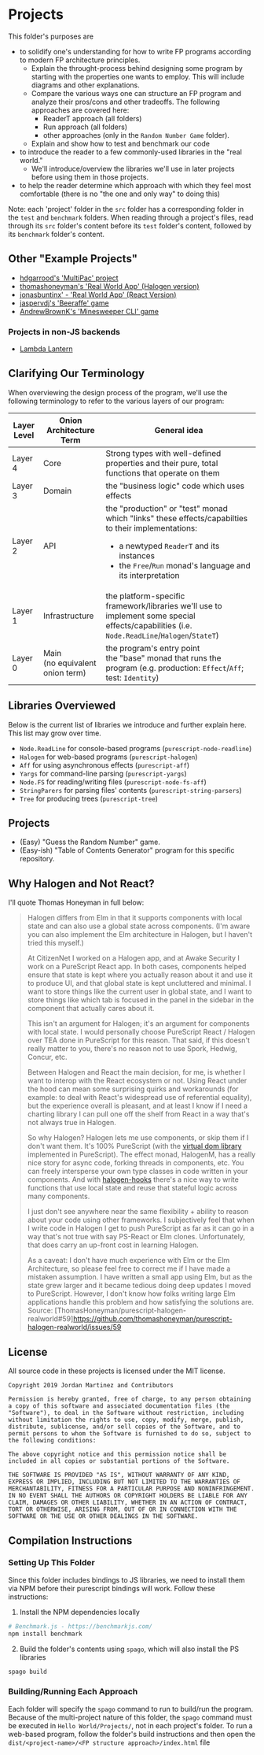 # Projects

This folder's purposes are
- to solidify one's understanding for how to write FP programs according to modern FP architecture principles.
    - Explain the throught-process behind designing some program by starting with the properties one wants to employ. This will include diagrams and other explanations.
    - Compare the various ways one can structure an FP program and analyze their pros/cons and other tradeoffs. The following approaches are covered here:
        - ReaderT approach (all folders)
        - Run approach (all folders)
        - other approaches (only in the `Random Number Game` folder).
    - Explain and show how to test and benchmark our code
- to introduce the reader to a few commonly-used libraries in the "real world."
    - We'll introduce/overview the libraries we'll use in later projects before using them in those projects.
- to help the reader determine which approach with which they feel most comfortable (there is no "the one and only way" to doing this)

Note: each 'project' folder in the `src` folder has a corresponding folder in the `test` and `benchmark` folders. When reading through a project's files, read through its `src` folder's content before its `test` folder's content, followed by its `benchmark` folder's content.

## Other "Example Projects"

- [hdgarrood's 'MultiPac' project](https://github.com/hdgarrood/multipac)
- [thomashoneyman's 'Real World App' (Halogen version)](https://github.com/thomashoneyman/purescript-halogen-realworld)
- [jonasbuntinx' - 'Real World App' (React Version)](https://github.com/jonasbuntinx/purescript-react-realworld)
- [jaspervdj's 'Beeraffe' game](https://github.com/jaspervdj/beeraffe/)
- [AndrewBrownK's 'Minesweeper CLI' game](https://github.com/AndrewBrownK/purescript-minesweeper-cli)

### Projects in non-JS backends

- [Lambda Lantern](https://lettier.itch.io/lambda-lantern)

## Clarifying Our Terminology

When overviewing the design process of the program, we'll use the following terminology to refer to the various layers of our program:

| Layer Level | Onion Architecture Term | General idea |
| - | - | - |
| Layer 4 | Core | Strong types with well-defined properties and their pure, total functions that operate on them
| Layer 3 | Domain | the "business logic" code which uses effects
| Layer 2 | API | the "production" or "test" monad which "links" these effects/capabilties to their implementations: <ul><li>a newtyped `ReaderT` and its instances</li><li>the `Free`/`Run` monad's language and its interpretation</li></ul>
| Layer 1 | Infrastructure | the platform-specific framework/libraries we'll use to implement some special effects/capabilities (i.e. `Node.ReadLine`/`Halogen`/`StateT`)
| Layer 0 | Main<br>(no equivalent onion term) | the program's entry point<br>the "base" monad that runs the program (e.g. production: `Effect`/`Aff`; test: `Identity`)

## Libraries Overviewed

Below is the current list of libraries we introduce and further explain here. This list may grow over time.
- `Node.ReadLine` for console-based programs (`purescript-node-readline`)
- `Halogen` for web-based programs (`purescript-halogen`)
- `Aff` for using asynchronous effects (`purescript-aff`)
- `Yargs` for command-line parsing (`purescript-yargs`)
- `Node.FS` for reading/writing files (`purescript-node-fs-aff`)
- `StringParers` for parsing files' contents (`purescript-string-parsers`)
- `Tree` for producing trees (`purescript-tree`)

## Projects

- (Easy) "Guess the Random Number" game.
- (Easy-ish) "Table of Contents Generator" program for this specific repository.

## Why Halogen and Not React?

I'll quote Thomas Honeyman in full below:

> Halogen differs from Elm in that it supports components with local state and can also use a global state across components. (I'm aware you can also implement the Elm architecture in Halogen, but I haven't tried this myself.)
>
> At CitizenNet I worked on a Halogen app, and at Awake Security I work on a PureScript React app. In both cases, components helped ensure that state is kept where you actually reason about it and use it to produce UI, and that global state is kept uncluttered and minimal. I want to store things like the current user in global state, and I want to store things like which tab is focused in the panel in the sidebar in the component that actually cares about it.
>
> This isn't an argument for Halogen; it's an argument for components with local state. I would personally choose PureScript React / Halogen over TEA done in PureScript for this reason. That said, if this doesn't really matter to you, there's no reason not to use Spork, Hedwig, Concur, etc.
>
> Between Halogen and React the main decision, for me, is whether I want to interop with the React ecosystem or not. Using React under the hood can mean some surprising quirks and workarounds (for example: to deal with React's widespread use of referential equality), but the experience overall is pleasant, and at least I know if I need a charting library I can pull one off the shelf from React in a way that's not always true in Halogen.
>
> So why Halogen? Halogen lets me use components, or skip them if I don't want them. It's 100% PureScript (with the [virtual dom library](https://github.com/purescript-halogen/purescript-halogen-vdom) implemented in PureScript). The effect monad, HalogenM, has a really nice story for async code, forking threads in components, etc. You can freely intersperse your own type classes in code written in your components. And with [halogen-hooks](https://github.com/thomashoneyman/purescript-halogen-hooks) there's a nice way to write functions that use local state and reuse that stateful logic across many components.
>
> I just don't see anywhere near the same flexibility + ability to reason about your code using other frameworks. I subjectively feel that when I write code in Halogen I get to push PureScript as far as it can go in a way that's not true with say PS-React or Elm clones. Unfortunately, that does carry an up-front cost in learning Halogen.
>
> As a caveat: I don't have much experience with Elm or the Elm Architecture, so please feel free to correct me if I have made a mistaken assumption. I have written a small app using Elm, but as the state grew larger and it became tedious doing deep updates I moved to PureScript. However, I don't know how folks writing large Elm applications handle this problem and how satisfying the solutions are.
> Source: [ThomasHoneyman/purescript-halogen-realworld#59]https://github.com/thomashoneyman/purescript-halogen-realworld/issues/59

## License

All source code in these projects is licensed under the MIT license.
```
Copyright 2019 Jordan Martinez and Contributors

Permission is hereby granted, free of charge, to any person obtaining a copy of this software and associated documentation files (the "Software"), to deal in the Software without restriction, including without limitation the rights to use, copy, modify, merge, publish, distribute, sublicense, and/or sell copies of the Software, and to permit persons to whom the Software is furnished to do so, subject to the following conditions:

The above copyright notice and this permission notice shall be included in all copies or substantial portions of the Software.

THE SOFTWARE IS PROVIDED "AS IS", WITHOUT WARRANTY OF ANY KIND, EXPRESS OR IMPLIED, INCLUDING BUT NOT LIMITED TO THE WARRANTIES OF MERCHANTABILITY, FITNESS FOR A PARTICULAR PURPOSE AND NONINFRINGEMENT. IN NO EVENT SHALL THE AUTHORS OR COPYRIGHT HOLDERS BE LIABLE FOR ANY CLAIM, DAMAGES OR OTHER LIABILITY, WHETHER IN AN ACTION OF CONTRACT, TORT OR OTHERWISE, ARISING FROM, OUT OF OR IN CONNECTION WITH THE SOFTWARE OR THE USE OR OTHER DEALINGS IN THE SOFTWARE.
```

## Compilation Instructions

### Setting Up This Folder

Since this folder includes bindings to JS libraries, we need to install them via NPM before their purescript bindings will work. Follow these instructions:

1. Install the NPM dependencies locally

```bash
# Benchmark.js - https://benchmarkjs.com/
npm install benchmark
```

2. Build the folder's contents using `spago`, which will also install the PS libraries
```bash
spago build
```

### Building/Running Each Approach

Each folder will specify the `spago` command to run to build/run the program. Because of the multi-project nature of this folder, the `spago` command must be executed in `Hello World/Projects/`, not in each project's folder.
To run a web-based program, follow the folder's build instructions and then open the `dist/<project-name>/<FP structure approach>/index.html` file
